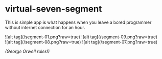 # virtual-seven-segment
<p>This is simple app is what happens when you leave a bored programmer without internet connection for an hour.</p>
![alt tag](/segment-01.png?raw=true)
![alt tag](/segment-09.png?raw=true)
![alt tag](/segment-08.png?raw=true)
![alt tag](/segment-07.png?raw=true)
<p><i>(George Orwell rules!)</i></p>
